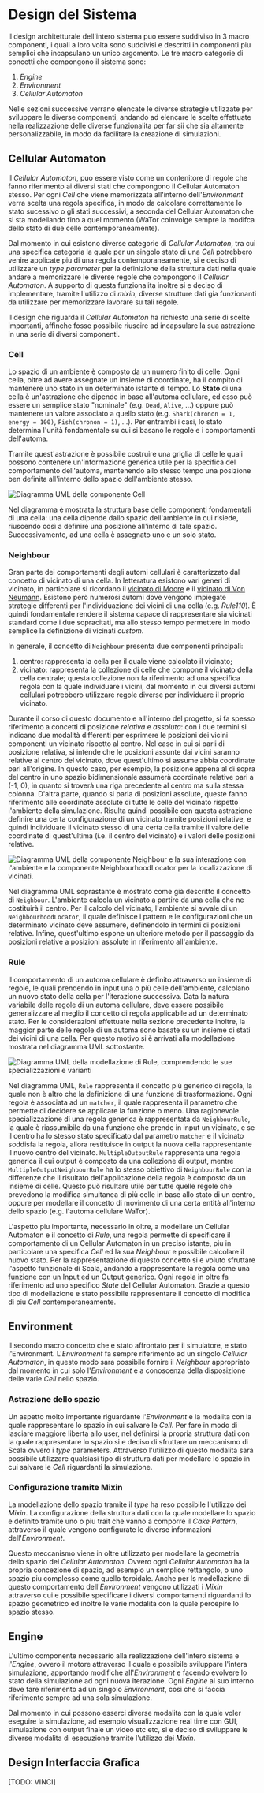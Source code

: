 # Design del Sistema

Il design architetturale dell'intero sistema puo essere suddiviso in 3 macro componenti, i quali a loro volta sono suddivisi e descritti in componenti piu semplici che incapsulano un unico argomento. Le tre macro categorie di concetti che compongono il sistema sono:
1. _Engine_
2. _Environment_
3. _Cellular Automaton_ 

Nelle sezioni successive verrano elencate le diverse strategie utilizzate per sviluppare le diverse componenti, andando ad elencare le scelte effettuate nella  realizzazione delle diverse funzionalita per far sii che sia altamente personalizzabile, in modo da facilitare la creazione di simulazioni.

## Cellular Automaton

Il _Cellular Automaton_, puo essere visto come un contenitore di regole che fanno riferimento ai diversi stati che compongono il Cellular Automaton stesso. Per ogni _Cell_ che viene memorizzata all'interno dell'_Environment_ verra scelta una regola specifica, in modo da calcolare correttamente lo stato sucessivo o gli stati successivi, a seconda del Cellular Automaton che si sta modellando fino a quel momento (WaTor coinvolge sempre la modifca dello stato di due celle contemporaneamente).

Dal momento in cui esistono diverse categorie di _Cellular Automaton_, tra cui una specifica categoria la quale per un singolo stato di una _Cell_ potrebbero venire applicate piu di una regola contemporaneamente, si e deciso di utilizzare un _type parameter_ per la definizione della struttura dati nella quale andare a memorizzare le diverse regole che compongono il _Cellular Automaton_. A supporto di questa funzionalita inoltre si e deciso di implementare, tramite l'utilizzo di _mixin_, diverse strutture dati gia funzionanti da utilizzare per memorizzare lavorare su tali regole.

Il design che riguarda il _Cellular Automaton_ ha richiesto una serie di scelte importanti, affinche fosse possibile riuscire ad incapsulare la sua astrazione in una serie di diversi componenti. 

### Cell

Lo spazio di un ambiente è composto da un numero finito di celle. Ogni cella,
oltre ad avere assegnate un insieme di coordinate, ha il compito di mantenere
uno stato in un determinato istante di tempo. Lo **Stato** di una cella è
un'astrazione che dipende in base all'automa cellulare, ed esso può essere un
semplice stato "nominale" (e.g. `Dead`, `Alive`, ...) oppure può mantenere un
valore associato a quello stato (e.g. `Shark(chronon = 1, energy = 100)`,
`Fish(chronon = 1)`, ...). Per entrambi i casi, lo stato determina
l'unità fondamentale su cui si basano le regole e i comportamenti dell'automa.

Tramite quest'astrazione è possibile costruire una griglia di celle le quali
possono contenere un'informazione generica utile per la specifica del
comportamento dell'automa, mantenendo allo stesso tempo una posizione ben
definita all'interno dello spazio dell'ambiente stesso.

![Diagramma UML della componente `Cell`](./img/cell.png)

Nel diagramma è mostrata la struttura base delle componenti fondamentali di una
cella: una cella dipende dallo spazio dell'ambiente in cui risiede, riuscendo
così a definire una posizione all'interno di tale spazio. Successivamente, ad
una cella è assegnato uno e un solo stato.

### Neighbour

Gran parte dei comportamenti degli automi cellulari è caratterizzato dal
concetto di vicinato di una cella. In letteratura esistono vari generi di
vicinato, in particolare si ricordano il [vicinato di Moore](https://en.wikipedia.org/wiki/Moore_neighborhood)
e il [vicinato di Von Neumann](https://en.wikipedia.org/wiki/Von_Neumann_neighborhood).
Esistono però numerosi automi dove vengono impiegate strategie differenti per
l'individuazione dei vicini di una cella (e.g. *Rule110*). È quindi
fondamentale rendere il sistema capace di rappresentare sia vicinati standard
come i due sopracitati, ma allo stesso tempo permettere in modo semplice la
definizione di vicinati *custom*.

In generale, il concetto di `Neighbour` presenta due componenti principali:
1. centro: rappresenta la cella per il quale viene calcolato il vicinato;
2. vicinato: rappresenta la collezione di celle che compone il vicinato della
   cella centrale; questa collezione non fa riferimento ad una specifica regola
   con la quale individuare i vicini, dal momento in cui diversi automi
   cellulari potrebbero utilizzare regole diverse per individuare il proprio
   vicinato.

Durante il corso di questo documento e all'interno del progetto, si fa spesso
riferimento a concetti di posizione _relativa_ e _assoluta_: con i due termini
si indicano due modalità differenti per esprimere le posizioni dei vicini
componenti un vicinato rispetto al centro. Nel caso in cui si parli di
posizione relativa, si intende che le posizioni assunte dai vicini saranno
relative al centro del vicinato, dove quest'ultimo si assume abbia coordinate
pari all'origine. In questo caso, per esempio, la posizione appena al di sopra
del centro in uno spazio bidimensionale assumerà coordinate relative pari a
(-1, 0), in quanto si troverà una riga precedente al centro ma sulla stessa
colonna. D'altra parte, quando si parla di posizioni assolute, queste fanno
riferimento alle coordinate assolute di tutte le celle del vicinato rispetto
l'ambiente della simulazione. Risulta quindi possibile con questa astrazione
definire una certa configurazione di un vicinato tramite posizioni relative, e
quindi individuare il vicinato stesso di una certa cella tramite il valore
delle coordinate di quest'ultima (i.e. il centro del vicinato) e i valori delle
posizioni relative.

![Diagramma UML della componente `Neighbour` e la sua interazione con l'ambiente e la componente `NeighbourhoodLocator` per la localizzazione di vicinati.](./img/neighbour.png)

Nel diagramma UML soprastante è mostrato come già descritto il concetto di
`Neighbour`. L'ambiente calcola un vicinato a partire da una cella che ne
costituirà il centro. Per il calcolo del vicinato, l'ambiente si avvale di un
`NeighbourhoodLocator`, il quale definisce i pattern e le configurazioni che un
determinato vicinato deve assumere, definendolo in termini di posizioni
relative. Infine, quest'ultimo espone un ulteriore metodo per il passaggio da
posizioni relative a posizioni assolute in riferimento all'ambiente.

### Rule

Il comportamento di un automa cellulare è definito attraverso un insieme di
regole, le quali prendendo in input una o più celle dell'ambiente, calcolano un
nuovo stato della cella per l'iterazione successiva. Data la natura variabile
delle regole di un automa cellulare, deve essere possibile generalizzare al
meglio il concetto di regola applicabile ad un determinato stato. Per le
considerazioni effettuate nella sezione precedente inoltre, la maggior parte
delle regole di un automa sono basate su un insieme di stati dei vicini di una
cella. Per questo motivo si è arrivati alla modellazione mostrata nel diagramma
UML sottostante.

![Diagramma UML della modellazione di `Rule`, comprendendo le sue specializzazioni e varianti](./img/rule.png)

Nel diagramma UML, `Rule` rappresenta il concetto più generico di regola,
la quale non è altro che la definizione di una funzione di trasformazione.
Ogni regola è associata ad un `matcher`, il quale rappresenta il parametro
che permette di decidere se applicare la funzione o meno. Una ragionevole
specializzazione di una regola generica è rappresentata da `NeighbourRule`,
la quale è riassumibile da una funzione che prende in input un vicinato,
e se il centro ha lo stesso stato specificato dal parametro `matcher` e il
vicinato soddisfa la regola, allora restituisce in output la nuova
cella rappresentante il nuovo centro del vicinato. `MultipleOutputRule`
rappresenta una regola generica il cui output è composto da una collezione
di output, mentre `MultipleOutputNeighbourRule` ha lo stesso obiettivo
di `NeighbourRule` con la differenze che il risultato dell'applicazione
della regola è composto da un insieme di celle. Questo può risultare
utile per tutte quelle regole che prevedono la modifica simultanea di più
celle in base allo stato di un centro, oppure per modellare il concetto
di movimento di una certa entità all'interno dello spazio (e.g. l'automa
cellulare WaTor).

L'aspetto piu importante, necessario in oltre, a modellare un Cellular Automaton e il concetto di _Rule_, una regola permette di specificare il comportamento di un Cellular Automaton in un preciso istante, piu in particolare una specifica _Cell_ ed la sua _Neighbour_ e possibile calcolare il nuovo stato. Per la rappresentazione di questo concetto si e voluto sfruttare l'aspetto funzionale di Scala, andando a rappresentare la regola come una funzione con un Input ed un Output generico. Ogni regola in oltre fa riferimento ad uno specifico _State_ del Cellular Automaton. Grazie a questo tipo di modellazione e stato possibile rappresentare il concetto di modifica di piu _Cell_ contemporaneamente.

## Environment


Il secondo macro concetto che e stato affrontato per il simulatore, e stato l'Environment. L'_Environment_ fa sempre riferimento ad un singolo _Cellular Automaton_, in questo modo sara possibile fornire il _Neighbour_ appropriato dal momento in cui solo l'_Environment_ e a conoscenza della disposizione delle varie _Cell_ nello spazio.

### Astrazione dello spazio

Un aspetto molto importante riguardante l'_Environment_ e la modalita con la quale rappresentare lo spazio in cui salvare le _Cell_. Per fare in modo di lasciare maggiore liberta allo user, nel definirsi la propria struttura dati con la quale rappresentare lo spazio si e deciso di sfruttare un meccanismo di Scala ovvero i _type_ parameters. Attraverso l'utilizzo di questo modalita sara possibile utilizzare qualsiasi tipo di struttura dati per modellare lo spazio in cui salvare le _Cell_ riguardanti la simulazione.

### Configurazione tramite Mixin
La modellazione dello spazio tramite il _type_ ha reso possibile l'utilizzo dei _Mixin_. La configurazione della struttura dati con la quale modellare lo spazio e definito tramite uno o piu trait che vanno a comporre il _Cake Pattern_, attraverso il quale vengono configurate le diverse informazioni dell'_Environment_.

Questo meccanismo viene in oltre utilizzato per modellare la geometria dello spazio del _Cellular Automaton_. Ovvero ogni _Cellular Automaton_ ha la propria concezione di spazio, ad esempio un semplice rettangolo, o uno spazio piu complesso come quello toroidale. Anche per ls modellazione di questo comportamento dell'_Environment_ vengono utilizzati i _Mixin_ attraverso cui e possibile specificare i diversi comportamenti riguardanti lo spazio geometrico ed inoltre le varie modalita con la quale percepire lo spazio stesso.

## Engine

L'ultimo componente necessario alla realizzazione dell'intero sistema e l'_Engine_, ovvero il motore attraverso il quale e possibile sviluppare l'intera simulazione, apportando modifiche all'_Environment_ e facendo evolvere lo stato della simulazione ad ogni nuova iterazione. Ogni _Engine_ al suo interno deve fare riferimento ad un singolo _Environment_, cosi che si faccia riferimento sempre ad una sola simulazione.

Dal momento in cui possono esserci diverse modalita con la quale voler eseguire la simulazione, ad esempio visualizzazione real time con GUI, simulazione con output finale un video etc etc, si e deciso di sviluppare le diverse modalita di esecuzione tramite l'utilizzo dei _Mixin_.

## Design Interfaccia Grafica
[TODO: VINCI]
